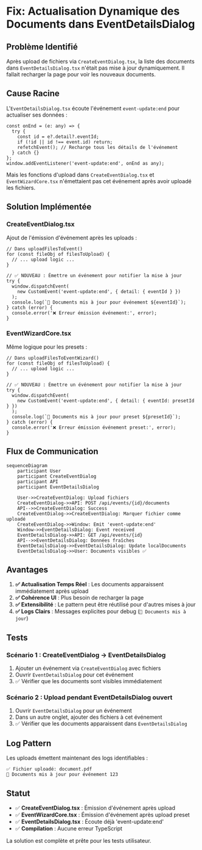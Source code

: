 # Fix: Actualisation Dynamique des Documents dans EventDetailsDialog

## Problème Identifié

Après upload de fichiers via `CreateEventDialog.tsx`, la liste des documents dans `EventDetailsDialog.tsx` n'était pas mise à jour dynamiquement. Il fallait recharger la page pour voir les nouveaux documents.

## Cause Racine

L'`EventDetailsDialog.tsx` écoute l'événement `event-update:end` pour actualiser ses données :

```tsx
const onEnd = (e: any) => {
  try {
    const id = e?.detail?.eventId;
    if (!id || id !== event.id) return;
    refetchEvent(); // Recharge tous les détails de l'événement
  } catch {}
};
window.addEventListener('event-update:end', onEnd as any);
```

Mais les fonctions d'upload dans `CreateEventDialog.tsx` et `EventWizardCore.tsx` n'émettaient pas cet événement après avoir uploadé les fichiers.

## Solution Implémentée

### CreateEventDialog.tsx

Ajout de l'émission d'événement après les uploads :

```tsx
// Dans uploadFilesToEvent()
for (const fileObj of filesToUpload) {
  // ... upload logic ...
}

// ✅ NOUVEAU : Émettre un événement pour notifier la mise à jour
try {
  window.dispatchEvent(
    new CustomEvent('event-update:end', { detail: { eventId } })
  );
  console.log(`📄 Documents mis à jour pour événement ${eventId}`);
} catch (error) {
  console.error('❌ Erreur émission événement:', error);
}
```

### EventWizardCore.tsx

Même logique pour les presets :

```tsx
// Dans uploadFilesToEventWizard()
for (const fileObj of filesToUpload) {
  // ... upload logic ...
}

// ✅ NOUVEAU : Émettre un événement pour notifier la mise à jour
try {
  window.dispatchEvent(
    new CustomEvent('event-update:end', { detail: { eventId: presetId } })
  );
  console.log(`📄 Documents mis à jour pour preset ${presetId}`);
} catch (error) {
  console.error('❌ Erreur émission événement preset:', error);
}
```

## Flux de Communication

```mermaid
sequenceDiagram
    participant User
    participant CreateEventDialog
    participant API
    participant EventDetailsDialog
    
    User->>CreateEventDialog: Upload fichiers
    CreateEventDialog->>API: POST /api/events/{id}/documents
    API-->>CreateEventDialog: Success
    CreateEventDialog->>CreateEventDialog: Marquer fichier comme uploadé
    CreateEventDialog->>Window: Emit 'event-update:end'
    Window->>EventDetailsDialog: Event received
    EventDetailsDialog->>API: GET /api/events/{id}
    API-->>EventDetailsDialog: Données fraîches
    EventDetailsDialog->>EventDetailsDialog: Update localDocuments
    EventDetailsDialog->>User: Documents visibles ✅
```

## Avantages

1. **✅ Actualisation Temps Réel** : Les documents apparaissent immédiatement après upload
2. **✅ Cohérence UI** : Plus besoin de recharger la page
3. **✅ Extensibilité** : Le pattern peut être réutilisé pour d'autres mises à jour
4. **✅ Logs Clairs** : Messages explicites pour debug (`📄 Documents mis à jour`)

## Tests

### Scénario 1 : CreateEventDialog → EventDetailsDialog
1. Ajouter un événement via `CreateEventDialog` avec fichiers
2. Ouvrir `EventDetailsDialog` pour cet événement
3. ✅ Vérifier que les documents sont visibles immédiatement

### Scénario 2 : Upload pendant EventDetailsDialog ouvert
1. Ouvrir `EventDetailsDialog` pour un événement
2. Dans un autre onglet, ajouter des fichiers à cet événement
3. ✅ Vérifier que les documents apparaissent dans `EventDetailsDialog`

## Log Pattern

Les uploads émettent maintenant des logs identifiables :

```
✅ Fichier uploadé: document.pdf
📄 Documents mis à jour pour événement 123
```

## Statut

- ✅ **CreateEventDialog.tsx** : Émission d'événement après upload
- ✅ **EventWizardCore.tsx** : Émission d'événement après upload preset
- ✅ **EventDetailsDialog.tsx** : Écoute déjà 'event-update:end'
- ✅ **Compilation** : Aucune erreur TypeScript

La solution est complète et prête pour les tests utilisateur.
